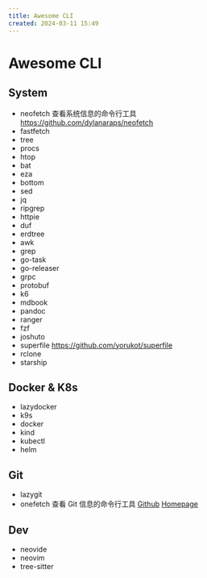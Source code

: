 ```yaml
---
title: Awesome CLI
created: 2024-03-11 15:49
---
```


<!-- markdownlint-disable MD025 -->

# Awesome CLI

## System

- neofetch 查看系统信息的命令行工具 <https://github.com/dylanaraps/neofetch>
- fastfetch
- tree
- procs
- htop
- bat
- eza
- bottom
- sed
- jq
- ripgrep
- httpie
- duf
- erdtree
- awk
- grep
- go-task
- go-releaser
- grpc
- protobuf
- k6
- mdbook
- pandoc
- ranger
- fzf
- joshuto
- superfile <https://github.com/yorukot/superfile>
- rclone
- starship

## Docker & K8s

- lazydocker
- k9s
- docker
- kind
- kubectl
- helm

## Git

- lazygit
- onefetch 查看 Git 信息的命令行工具 [Github](https://github.com/o2sh/onefetch) [Homepage](https://onefetch.dev/)

## Dev

- neovide
- neovim
- tree-sitter
